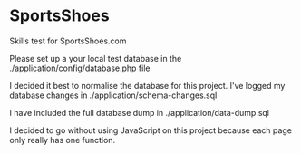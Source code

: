 # SportsShoes
Skills test for SportsShoes.com

Please set up a your local test database in the ./application/config/database.php file

I decided it best to normalise the database for this project.  I've logged my database changes in ./application/schema-changes.sql

I have included the full database dump in ./application/data-dump.sql

I decided to go without using JavaScript on this project because each page only really has one function.
